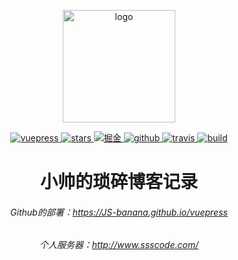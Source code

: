 <p align="center">
    <a href="https://ssscode.com/" target="_blank" rel="noopener noreferrer">
        <img width="180" src="https://cdn.jsdelivr.net/gh/JS-banana/images/vuepress/avatar-ssscode.jpg" alt="logo">
    </a>
</p>

<p align="center">
    <!-- <a href="https://github.com/JS-banana/vuepress/actions?query=workflow%3AbaiduPush">
        <img src="https://github.com/xugaoyi/vuepress-theme-vdoing/workflows/baiduPush/badge.svg" alt="baiduPush">
    </a> -->
    <a href="https://github.com/JS-banana/vuepress">
        <img src="https://visitor-badge.glitch.me/badge?page_id=js-banana.vuepress" alt="vuepress">
    </a>
    <a href="https://github.com/JS-banana/vuepress/stargazers">
        <img src="https://img.shields.io/github/stars/JS-banana/vuepress" alt="stars">
    </a>
    <a href="https://juejin.im/user/1204720476890477">
        <img src="https://img.shields.io/badge/Juejin-掘金-blue" alt="掘金">
    </a>
    <a href="https://github.com/JS-banana/vuepress/actions">
        <img src="https://img.shields.io/badge/github-action-brightgreen" alt="github">
    </a>
    <a href="https://travis-ci.com/">
        <img src="https://img.shields.io/badge/travis-action-yellow" alt="travis">
    </a>
    <a href="https://travis-ci.com/JS-banana/vuepress">
        <img src="https://travis-ci.com/JS-banana/vuepress.svg?branch=master" alt="build">
    </a>
    <!-- <a href="https://github.com/JS-banana/vuepress/stargazers">
        <img src="https://img.shields.io/github/stars/JS-banana/vuepress?logo=ReverbNation&logoColor=rgba(255,255,255,.6)" alt="GitHub stars">
    </a> -->
</p>

<h1 align="center">小帅的琐碎博客记录</h1>

<h6 align="center">
    Github的部署：<a href="https://JS-banana.github.io/vuepress">https://JS-banana.github.io/vuepress</a>
</h6>
<h6 align="center">
    个人服务器：<a href="http://www.ssscode.com/">http://www.ssscode.com/</a>
</h6>
